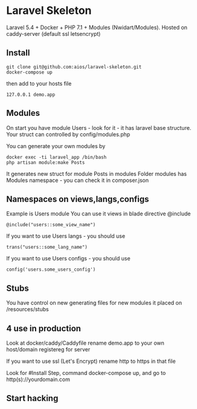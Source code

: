 # Laravel Skeleton
Laravel 5.4 + Docker + PHP 7.1 + Modules (Nwidart/Modules). Hosted on caddy-server (default ssl letsencrypt) 

## Install

```
git clone git@github.com:aios/laravel-skeleton.git
docker-compose up
```
then add to your hosts file

`
127.0.0.1 demo.app
`
## Modules
On start you have module Users - look for it - it has laravel base structure. 
Your struct can controlled by config/modules.php

You can generate your own modules by 
```
docker exec -ti laravel_app /bin/bash
php artisan module:make Posts
```
It generates new struct for module Posts in modules
Folder modules has Modules namespace - you can check it in composer.json

## Namespaces on views,langs,configs
Example is Users module
You can use it views in blade directive @include
```
@include("users::some_view_name")
```
If you want to use Users langs - you should use
```
trans("users::some_lang_name")
```
If you want to use Users configs - you should use
```
config('users.some_users_config')
```

## Stubs
You have control on new generating files for new modules
it placed on /resources/stubs

## 4 use in production
Look at docker/caddy/Caddyfile
rename demo.app to your own host/domain registereg for server

If you want to use ssl (Let's Encrypt) rename http to https in that file 

Look for #Install Step, command docker-compose up, and go to http(s)://yourdomain.com

## Start hacking
